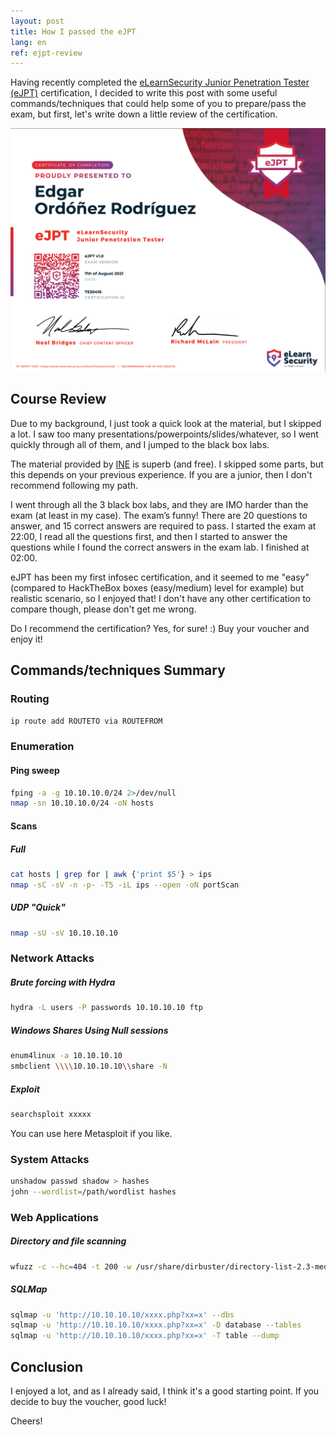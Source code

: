 ```yaml
---
layout: post
title: How I passed the eJPT
lang: en
ref: ejpt-review
---
```


Having recently completed the [eLearnSecurity Junior Penetration Tester (eJPT)](https://elearnsecurity.com/product/ejpt-certification/)
certification, I decided to write this post with some useful commands/techniques that could help some of you to prepare/pass the exam, but first, let's write down a little review of the certification.

![](/assets/posts/how-i-passed-ejpt/ejpt_certification.png)

## Course Review

Due to my background, I just took a quick look at the material, but I skipped a lot.
I saw too many presentations/powerpoints/slides/whatever, so I went quickly through all of them, and I jumped to the black box labs.

The material provided by [INE](https://my.ine.com/path/a223968e-3a74-45ed-884d-2d16760b8bbd) is superb (and free).
I skipped some parts, but this depends on your previous experience. If you are a junior, then I don't recommend following my path.

I went through all the 3 black box labs, and they are IMO harder than the exam (at least in my case).
The exam’s funny! There are 20 questions to answer, and 15 correct answers are required to pass.
I started the exam at 22:00, I read all the questions first, and then I started to answer the questions while I found the correct answers in the exam lab.
I finished at 02:00.

eJPT has been my first infosec certification, and it seemed to me "easy" (compared to HackTheBox boxes (easy/medium) level for example) but realistic scenario, so I enjoyed that!
I don't have any other certification to compare though, please don't get me wrong.

Do I recommend the certification? Yes, for sure! :) Buy your voucher and enjoy it!

## Commands/techniques Summary

### Routing

```bash
ip route add ROUTETO via ROUTEFROM
```

### Enumeration

#### Ping sweep

```bash
fping -a -g 10.10.10.0/24 2>/dev/null
nmap -sn 10.10.10.0/24 -oN hosts
```

#### Scans

##### Full

```bash
cat hosts | grep for | awk {'print $5'} > ips
nmap -sC -sV -n -p- -T5 -iL ips --open -oN portScan 
```

##### UDP "Quick"

```bash
nmap -sU -sV 10.10.10.10
```

### Network Attacks

##### Brute forcing with Hydra

```bash
hydra -L users -P passwords 10.10.10.10 ftp
```

##### Windows Shares Using Null sessions

```bash
enum4linux -a 10.10.10.10
smbclient \\\\10.10.10.10\\share -N
```

##### Exploit

```bash
searchsploit xxxxx
```

You can use here Metasploit if you like.

### System Attacks

```bash
unshadow passwd shadow > hashes
john --wordlist=/path/wordlist hashes
```

### Web Applications

##### Directory and file scanning

```bash
wfuzz -c --hc=404 -t 200 -w /usr/share/dirbuster/directory-list-2.3-medium.txt http://10.10.10.10/FUZZ
```

##### SQLMap

```bash
sqlmap -u 'http://10.10.10.10/xxxx.php?xx=x' --dbs
sqlmap -u 'http://10.10.10.10/xxxx.php?xx=x' -D database --tables
sqlmap -u 'http://10.10.10.10/xxxx.php?xx=x' -T table --dump
```

## Conclusion

I enjoyed a lot, and as I already said, I think it's a good starting point. If you decide to buy the voucher, good luck!

Cheers!